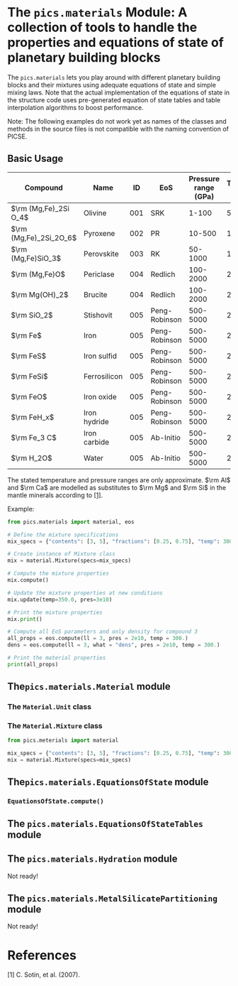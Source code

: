 # The ```pics.materials``` Module: A collection of tools to handle the properties and equations of state of planetary building blocks

The ```pics.materials``` lets you play around with different planetary building blocks and their mixtures using adequate equations of state and simple mixing laws. Note that the actual implementation of the equations of state in the structure code uses pre-generated equation of state tables and table interpolation algorithms to boost performance.

Note: The following examples do not work yet as names of the classes and methods in the source files is not compatible with the naming convention of PICSE.

## Basic Usage

| Compound | Name | ID  | EoS      | Pressure range (GPa) | Temperature range (K) | Literature |
|----------|------|-----|----------|----------------------|-----------------------|------------|
| $\rm (Mg,Fe)_2Si O_4$  | Olivine | 001 | SRK      | 1-100                | 50-200                | Ref 1      |
| $\rm (Mg,Fe)_2Si_2O_6$  | Pyroxene | 002 | PR       | 10-500               | 100-300               | Ref 2      |
| $\rm (Mg,Fe)SiO_3$  | Perovskite | 003 | RK       | 50-1000              | 150-400               | Ref 3      |
| $\rm (Mg,Fe)O$   | Periclase | 004 | Redlich | 100-2000             | 200-500               | Ref 4      |
| $\rm Mg(OH)_2$   | Brucite | 004 | Redlich | 100-2000             | 200-500               | Ref 4      |
| $\rm SiO_2$  | Stishovit | 005 | Peng-Robinson | 500-5000        | 250-600               | Ref 5      |
| $\rm Fe$  | Iron | 005 | Peng-Robinson | 500-5000        | 250-600               | Ref 5      |
| $\rm FeS$  | Iron sulfid | 005 | Peng-Robinson | 500-5000        | 250-600               | Ref 5      |
| $\rm FeSi$  | Ferrosilicon | 005 | Peng-Robinson | 500-5000        | 250-600               | Ref 5      |
| $\rm FeO$  | Iron oxide |  005 | Peng-Robinson | 500-5000        | 250-600               | Ref 5      |
| $\rm FeH_x$  | Iron hydride | 005 | Peng-Robinson | 500-5000        | 250-600               | Ref 5      |
| $\rm Fe_3 C$  | Iron carbide | 005 | Ab-Initio | 500-5000        | 250-600               | Ref 5      |
| $\rm H_2O$  | Water | 005 | Ab-Initio | 500-5000        | 250-600               | Ref 5      |

The stated temperature and pressure ranges are only approximate. $\rm Al$ and $\rm Ca$ are modelled as substitutes to $\rm Mg$ and $\rm Si$ in the mantle minerals according to [[1]](#1).

Example:

```python
from pics.materials import material, eos

# Define the mixture specifications
mix_specs = {"contents": [3, 5], "fractions": [0.25, 0.75], "temp": 300.0, "pres": 2e10}

# Create instance of Mixture class
mix = material.Mixture(specs=mix_specs)

# Compute the mixture properties
mix.compute()

# Update the mixture properties at new conditions
mix.update(temp=350.0, pres=3e10)

# Print the mixture properties
mix.print()

# Compute all EoS parameters and only density for compound 3
all_props = eos.compute(ll = 3, pres = 2e10, temp = 300.)
dens = eos.compute(ll = 3, what = "dens", pres = 2e10, temp = 300.)

# Print the material properties
print(all_props)
```

## The```pics.materials.Material``` module

### The ```Material.Unit``` class

### The ```Material.Mixture``` class

```python
from pics.meterials import material

mix_specs = {"contents": [3, 5], "fractions": [0.25, 0.75], "temp": 300.0, "pres": 2e10}
mix = material.Mixture(specs=mix_specs)
```

## The```pics.materials.EquationsOfState``` module

### ```EquationsOfState.compute()```

## The ```pics.materials.EquationsOfStateTables``` module

## The ```pics.materials.Hydration``` module

Not ready!

## The ```pics.materials.MetalSilicatePartitioning``` module

Not ready!

# References

<a id="1">[1]</a> 
C. Sotin, et al. (2007).
